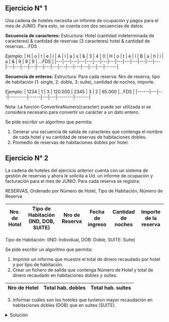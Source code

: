 ## Ejercicio N° 1
Una cadena de hoteles necesita un informe de ocupación y pagos para el mes de JUNIO. Para
esto, se cuenta con dos secuencias de datos:

**Secuencia de caracteres:**
Estructura: Hotel (cantidad indeterminada de caracteres) & cantidad de reservas (3 caracteres)
hotel & cantidad de reservas....FDS

*Ejemplo:*
| H | o | t | e | l | A | l | a | s | & | 3 | 4 | 0 | H | o | t | e | l | B | a | h | i | a | & | 9 | 9 | 9 | …FDS |
|---|---|---|---|---|---|---|---|---|---|---|---|---|---|---|---|---|---|---|---|---|---|---|---|---|---|---|------|

**Secuencia de enteros:**
Estructura: Para cada reserva: Nro de reserva, tipo de habitación (1: single, 2: doble, 3: suite),
cantidad de noches, importe.

*Ejemplo:*
| 1234 | 1 | 3 | 120.000 | 2345 | 3 | 2 | 65.000 |...FDS |
|------|---|---|---------|------|---|---|--------|-------|

Nota: La función ConvertiraNumero(caracter) puede ser utilizada si se considera necesario para
convertir un carácter a un dato entero.

Se pide escribir un algoritmo que permita:
1) Generar una secuencia de salida de caracteres que contenga el nombre de cada hotel y su
cantidad de reservas de habitaciones dobles.
2) Promedio de reservas de habitaciones dobles por hotel.

## Ejercicio N° 2
La cadena de hoteles del ejercicio anterior cuenta con un sistema de gestión de reservas y ahora
le solicita a Ud. un informe de ocupación y facturación para el mes de JUNIO. Para cada reserva
se registra:

RESERVAS, Ordenado por Número de Hotel, Tipo de Habitación, Número de Reserva

| Nro. de Hotel | Tipo de Habitación (IND, DOB, SUITE) | Nro de Reserva | Fecha de ingreso | Cantidad de noches | Importe de la reserva |
|---------------|--------------------------------------|----------------|------------------|--------------------|-----------------------|

Tipo de Habitación: (IND: Individual, DOB: Doble, SUITE: Suite)

Se pide escribir un algoritmo que permita:
1) Imprimir un informe que muestre el total de dinero recaudado por hotel y por tipo de
habitación.
2) Crear un fichero de salida que contenga Número de Hotel y total de dinero recaudado en
habitaciones dobles y suites.

| Nro de Hotel | Total hab. dobles | Total hab. suites |
|--------------|-------------------|-------------------|

3) Informar cuáles son los hoteles que tuvieron mayor recaudación en habitaciones dobles (DOB)
que en suites (SUITE).

<details>
<summary>Solución</summary>

```
ACCION ejercicio ES
  AMBIENTE
    Fecha = REGISTRO
      dia: 1..31
      mes: 1..12
      año: N(4)
    FIN_REGISTRO

    Reserva = REGISTRO
      nro_hotel: entero
      hab: ("IND", "DOB", "SUITE")
      nro_res: entero
      ingreso: Fecha
      noches: entero
      importe: real
    FIN_REGISTRO

    Reporte = REGISTRO
      nro_hotel: entero
      tot_dob: real
      tot_sui: real
    FIN_REGISTRO

    entrada: archivo de Reserva ordenado por nro_hot, tipo_hab, nro_res
    res: Reserva
    salida: archivo de Reporte
    rep: Reporte

    cant_ind, cant_dob, cant_sui, cant_hotel: real
    resg_hotel: entero
    resg_hab: AN(5)

    PROCEDIMIENTO corte_habitacion() ES
      SEGUN resg_hab HACER
        "IND": cant_hotel := cant_hotel + cant_ind
        "DOB": cant_hotel := cant_hotel + cant_dob
        "SUITE": cant_hotel := cant_hotel + cant_sui
      FIN_SEGUNtipo_
      resg_hab := res.hab
    FIN_PROCEDIMIENTO

    PROCEDIMIENTO corte_hotel() ES
      corte_habitacion()
      ESC("El total recaudado por el hotel ", resg_hotel, " fue de ", cant_hotel)
      ESC("de los cuales ", cant_ind, " corresponden a habitaciones individuales, ")
      ESC(cant_dob, " corresponden a habitaciones dobles")
      ESC("y ", cant_ind, " corresponden a habitaciones de tipo suite")

      SI cant_dob > cant_sui ENTONCES
        ESC("El hotel ", resg_hotel, " tuvo más personas hospedadas en
        habitaciones de tipo doble que de tipo suite")
      FIN_SI

      rep.nro_hotel := resg_hotel; rep.tot_dob := cant_dob; rep.tot_sui := cant_sui;
      GRABAR(salida, rep)
      cant_ind := 0; cant_dob := 0; cant_sui := 0; cant_hotel := 0;
      resg_hotel := res.nro_hotel
    FIN_PROCEDIMIENTO
  PROCESO
    ABRIR E/ (entrada); LEER(entrada, res)
    ABRIR /S (salida)

    cant_ind := 0; cant_dob := 0; cant_sui := 0; cant_hotel := 0;
    resg_hotel := res.nro_hotel; resg_hab := res.hab

    MIENTRAS NO FDA(entrada) HACER
      SI resg_hotel <> res.nro_hotel ENTONCES
        corte_hotel()
      CONTRARIO
        SI resg_hab <> res.hab ENTONCES
          corte_habitacion()
        FIN_SI
      FIN_SI

      SEGUN res.hab HACER
        "IND": cant_ind := cant_ind + res.importe
        "DOB": cant_dob := cant_dob + res.importe
        "SUITE": cant_sui := cant_sui + res.importe
      FIN_SI

      LEER(entrada, res)
    FIN_MIENTRAS

    CERRAR(entrada)
    CERRAR(salida)
FIN_ACCION
```

</details>
